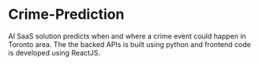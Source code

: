 # Crime-Prediction
AI SaaS solution predicts when and where a crime event could happen in Toronto area. The the backed APIs is built using python and frontend code is developed using ReactJS.
